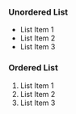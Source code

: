 ### Unordered List
* List Item 1
* List Item 2
* List Item 3

### Ordered List
1. List Item 1
2. List Item 2
3. List Item 3
